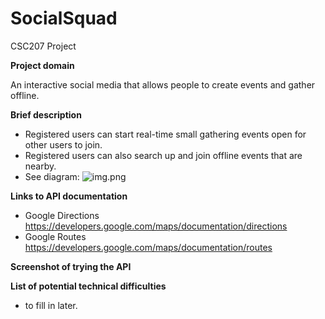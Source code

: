 # SocialSquad
CSC207 Project

**Project domain**

An interactive social media that allows people to create events and gather offline.


**Brief description**
- Registered users can start real-time small gathering events open for other users to join.
- Registered users can also search up and join offline events that are nearby.
- See diagram:
  ![img.png](img.png)

**Links to API documentation**
- Google Directions
https://developers.google.com/maps/documentation/directions
- Google Routes
  https://developers.google.com/maps/documentation/routes


**Screenshot of trying the API**

**List of potential technical difficulties**
- to fill in later.
